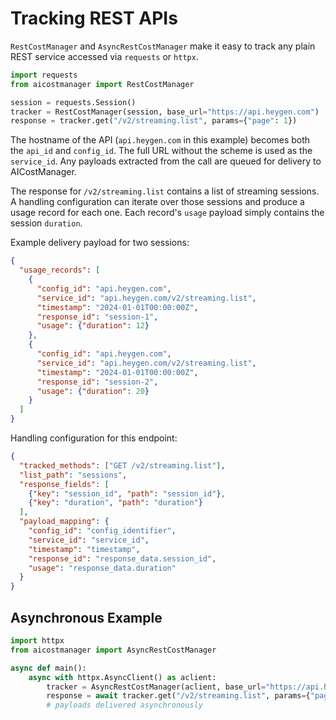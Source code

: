 # Tracking REST APIs

`RestCostManager` and `AsyncRestCostManager` make it easy to track any plain REST service accessed via `requests` or `httpx`.

```python
import requests
from aicostmanager import RestCostManager

session = requests.Session()
tracker = RestCostManager(session, base_url="https://api.heygen.com")
response = tracker.get("/v2/streaming.list", params={"page": 1})
```

The hostname of the API (``api.heygen.com`` in this example) becomes both the
``api_id`` and ``config_id``. The full URL without the scheme is used as the
``service_id``. Any payloads extracted from the call are queued for delivery to
AICostManager.

The response for ``/v2/streaming.list`` contains a list of streaming sessions.
A handling configuration can iterate over those sessions and produce a usage
record for each one. Each record's ``usage`` payload simply contains the session
``duration``.

Example delivery payload for two sessions:

```json
{
  "usage_records": [
    {
      "config_id": "api.heygen.com",
      "service_id": "api.heygen.com/v2/streaming.list",
      "timestamp": "2024-01-01T00:00:00Z",
      "response_id": "session-1",
      "usage": {"duration": 12}
    },
    {
      "config_id": "api.heygen.com",
      "service_id": "api.heygen.com/v2/streaming.list",
      "timestamp": "2024-01-01T00:00:00Z",
      "response_id": "session-2",
      "usage": {"duration": 20}
    }
  ]
}
```

Handling configuration for this endpoint:

```json
{
  "tracked_methods": ["GET /v2/streaming.list"],
  "list_path": "sessions",
  "response_fields": [
    {"key": "session_id", "path": "session_id"},
    {"key": "duration", "path": "duration"}
  ],
  "payload_mapping": {
    "config_id": "config_identifier",
    "service_id": "service_id",
    "timestamp": "timestamp",
    "response_id": "response_data.session_id",
    "usage": "response_data.duration"
  }
}
```

## Asynchronous Example

```python
import httpx
from aicostmanager import AsyncRestCostManager

async def main():
    async with httpx.AsyncClient() as aclient:
        tracker = AsyncRestCostManager(aclient, base_url="https://api.heygen.com")
        response = await tracker.get("/v2/streaming.list", params={"page": 1})
        # payloads delivered asynchronously
```
